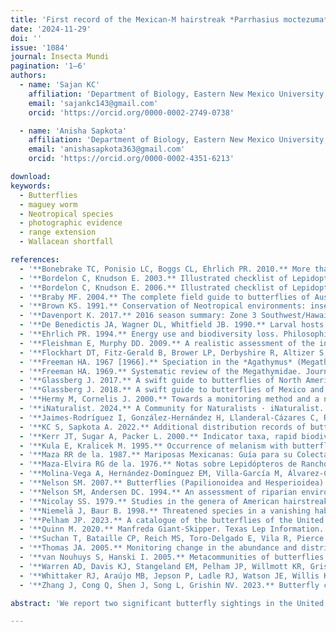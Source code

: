 ```yaml
---
title: 'First record of the Mexican-M hairstreak *Parrhasius moctezuma* (Clench, 1971) (Lepidoptera: Lycaenidae) in Texas, USA, and possible sighting of the tequila giant skipper *Aegiale hesperiaris* (Walker, 1856) (Lepidoptera: Hesperiidae)'
date: '2024-11-29'
doi: ''
issue: '1084'
journal: Insecta Mundi
pagination: '1–6'
authors:
  - name: 'Sajan KC'
    affiliation: 'Department of Biology, Eastern New Mexico University, 1500 S Avenue K Portales, NM 88130'
    email: 'sajankc143@gmail.com'
    orcid: 'https://orcid.org/0000-0002-2749-0738'

  - name: 'Anisha Sapkota'
    affiliation: 'Department of Biology, Eastern New Mexico University, 1500 S Avenue K Portales, NM 88130'
    email: 'anishasapkota363@gmail.com'
    orcid: 'https://orcid.org/0000-0002-4351-6213'

download:
keywords:
  - Butterflies
  - maguey worm
  - Neotropical species
  - photographic evidence
  - range extension
  - Wallacean shortfall

references:
  - '**Bonebrake TC, Ponisio LC, Boggs CL, Ehrlich PR. 2010.** More than just indicators: A review of tropical butterfly ecology and conservation. Biological Conservation 143(8): 1831–1841.'
  - '**Bordelon C, Knudson E. 2003.** Illustrated checklist of Lepidoptera of the lower Rio Grande Valley. Part 1: Butterflies. TLS PUB. 9a. Texas Lepidoptera Survey; Houston, TX. 54 p.'
  - '**Bordelon C, Knudson E. 2006.** Illustrated checklist of Lepidoptera of the lower Rio Grande Valley. Vol. 1: Butterflies. TLS PUB. 9a. Texas Lepidoptera Survey; Houston, TX. 60 p.'
  - '**Braby MF. 2004.** The complete field guide to butterflies of Australia. CSIRO Publishing; Melbourne, Australia. 339 p.'
  - '**Brown KS. 1991.** Conservation of Neotropical environments: insects as indicators. p. 350–404. In: Collines NM, Thomas JA (eds.). The conservation of insects and their habitats. Academic Press; London. 468 p.'
  - '**Davenport K. 2017.** 2016 season summary: Zone 3 Southwest/Hawaii, Arizona, California, Nevada, and Hawaii. News of the Lepidopterists’ Society 59(Supplement 1): 33–42.'
  - '**De Benedictis JA, Wagner DL, Whitfield JB. 1990.** Larval hosts of Microlepidoptera of the San Bruno Mountains, California. Atala 16: 14–18.'
  - '**Ehrlich PR. 1994.** Energy use and biodiversity loss. Philosophical Transactions of the Royal Society B 344: 99–104.'
  - '**Fleishman E, Murphy DD. 2009.** A realistic assessment of the indicator potential of butterflies and other charismatic taxonomic groups. Conservation Biology 23(5): 1109–1116.'
  - '**Flockhart DT, Fitz-Gerald B, Brower LP, Derbyshire R, Altizer S, Hobson KA, Wassenaar LI, Norris DR. 2017.** Migration distance as a selective episode for wing morphology in a migratory insect. Movement Ecology 5: 1–9.'
  - '**Freeman HA. 1967 [1966].** Speciation in the *Agathymus* (Megathymidae). Journal of Research on the Lepidoptera 5(4): 209–214.'
  - '**Freeman HA. 1969.** Systematic review of the Megathymidae. Journal of the Lepidopterists’ Society 23(suppl. 1): 1–59.'
  - '**Glassberg J. 2017.** A swift guide to butterflies of North America. Princeton University Press; Princeton, NJ. 420 p.'
  - '**Glassberg J. 2018.** A swift guide to butterflies of Mexico and Central America. Princeton University Press; Princeton, NJ. 304 p.'
  - '**Hermy M, Cornelis J. 2000.** Towards a monitoring method and a number of multifaceted and hierarchical biodiversity indicators for urban and suburban parks. Landscape and Urban Planning 49: 149–162.'
  - '**iNaturalist. 2024.** A Community for Naturalists · iNaturalist. Available at https://www.inaturalist.org (Last accessed August 22, 2024.)'
  - '**Jaimes-Rodríguez I, González-Hernández H, Llanderal-Cázares C, Rodríguez-Ortega A, Guzmán-Franco AW. 2020.** Traditional Mexican dish is associated with more than one skipper species (Lepidoptera, Hesperiidae, Megathiminae, Aegialini). Annals of the Entomological Society of America 113(3): 183–192.'
  - '**KC S, Sapkota A. 2022.** Additional distribution records of butterflies (Lepidoptera: Rhopalocera) with seven species new to Nepal. Biodiversitas Journal of Biological Diversity 23(5): 2711–2738.'
  - '**Kerr JT, Sugar A, Packer L. 2000.** Indicator taxa, rapid biodiversity assessment, and nestedness in an endangered ecosystem. Conservation Biology 14: 1726–1734.'
  - '**Kula E, Kralicek M. 1995.** Occurrence of melanism with butterflies in polluted area Decinsky Sneznik. Lesnictvi 41: 257–264.'
  - '**Maza RR de la. 1987.** Mariposas Mexicanas: Guía para su Colecta y Determinación. Fondo de Cultura Económica. S. A. de C. V.; Mexico City, Mexico. 302 p.'
  - '**Maza-Elvira RG de la. 1976.** Notas sobre Lepidópteros de Rancho Viejo y Tepoztlán, Morelos, México. Segunda parte: Hesperidos, Megatimidos y Castnidos. Revista de la Sociedad Mexicana de Lepidopterología 2(1):15–23.'
  - '**Molina-Vega A, Hernández-Domínguez EM, Villa-García M, Álvarez-Cervantes J. 2021.** *Comadia redtenbacheri* (Lepidoptera: Cossidae) and *Aegiale hesperiaris* (Lepidoptera: Hesperiidae), two important edible insects of *Agave salmiana* (Asparagales: Asparagaceae): a review. International Journal of Tropical Insect Science 41: 1977–1988.'
  - '**Nelson SM. 2007.** Butterflies (Papilionoidea and Hesperioidea) as potential ecological indicators of riparian quality in the semi-arid western United States. Ecological Indicators 7(2): 469–480.'
  - '**Nelson SM, Andersen DC. 1994.** An assessment of riparian environmental quality by using butterflies and disturbance susceptibility scores. Southwest Naturalist 39(2): 137–142.'
  - '**Nicolay SS. 1979.** Studies in the genera of American hairstreaks. 5. A review of the Hubnerian genus *Parrhasius* and description of a new genus *Michaelus* (Lycaenidae: Eumaeini). Bulletin of the Allyn Museum 56: 1–52.'
  - '**Niemelä J, Baur B. 1998.** Threatened species in a vanishing habitat: plants and invertebrates in calcareous grasslands in the Swiss Jura mountains. Biodiversity and Conservation 7: 1407–1416.'
  - '**Pelham JP. 2023.** A catalogue of the butterflies of the United States and Canada. McGuire Center for Lepidoptera and Biodiversity, Florida Museum of Natural History; Burke Museum of Natural History and Culture. Available at https:// butterfliesofamerica.com/US-Can-Cat.htm (Last accessed August 23, 2024.)'
  - '**Quinn M. 2020.** Manfreda Giant-Skipper. Texas Lep Information. Available at https://www.texasento.net/Stallingsia.htm (Last accessed August 24, 2024.)'
  - '**Suchan T, Bataille CP, Reich MS, Toro-Delgado E, Vila R, Pierce NE, Talavera G. 2024.** A trans-oceanic flight of over 4,200 km by painted lady butterflies. Nature Communications 15(1): 5205.'
  - '**Thomas JA. 2005.** Monitoring change in the abundance and distribution of insects using butterflies and other indicator groups. Philosophical Transactions of the Royal Society B: Biological Sciences 360: 339–357.'
  - '**van Nouhuys S, Hanski I. 2005.** Metacommunities of butterflies, their host plants and their parasitoids. p. 99–121. In: Holyoak M, Leibold MA, Holt RD (eds.). Metacommunities: spatial dynamics and ecological communities. University of Chicago Press; Chicago. 520 p.'
  - '**Warren AD, Davis KJ, Stangeland EM, Pelham JP, Willmott KR, Grishin NV. 2024.** Illustrated Lists of American Butterflies (North and South America). Available at https://www.butterfliesofamerica.com/index.html (Last accessed August 24, 2024.)'
  - '**Whittaker RJ, Araújo MB, Jepson P, Ladle RJ, Watson JE, Willis KJ. 2005.** Conservation biogeography: assessment and prospect. Diversity and Distributions 11:3–23.'
  - '**Zhang J, Cong Q, Shen J, Song L, Grishin NV. 2023.** Butterfly classification and species discovery using genomics. Taxonomic Report of the International Lepidoptera Survey 11(3): 1–93 + 54 figs.'

abstract: 'We report two significant butterfly sightings in the United States, observed during an opportunistic photographic survey conducted in south Texas between December 2022 and January 2023. *Parrhasius moctezuma* (Clench, 1971) (Lepidoptera: Lycaenidae) was sighted at the National Butterfly Center in Mission, Texas, on January 5, 2023, marking the first documented record of the species in Texas and only the second in the United States, as confirmed by photographic evidence. Additionally, *Aegiale hesperiaris* (Walker, 1856) (Lepidoptera: Hesperiidae) was potentially observed at the same location on December 4, 2022, although lacking photographic documentation or a collected specimen, highlighting the need for further observations in south Texas. These extralimital records enhance our understanding of the distributions and potential range expansions of these two taxa.'

---
```

